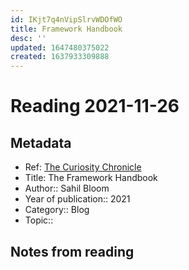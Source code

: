 ```yaml
---
id: IKjt7q4nVipSlrvWDOfWO
title: Framework Handbook
desc: ''
updated: 1647480375022
created: 1637933309888
---
```

# Reading 2021-11-26

## Metadata

- Ref: [The Curiosity Chronicle](https://sahilbloom.substack.com/p/the-framework-handbook)
- Title: The Framework Handbook
- Author:: Sahil Bloom
- Year of publication:: 2021
- Category:: Blog
- Topic:: 

## Notes from reading
